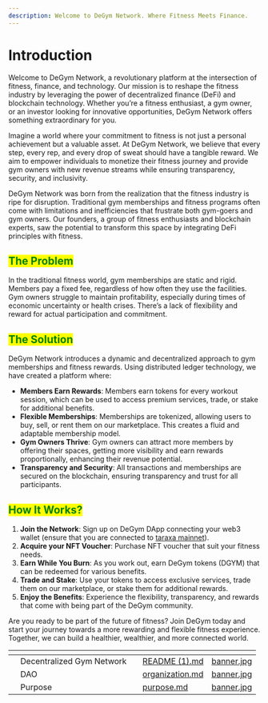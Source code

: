```yaml
---
description: Welcome to DeGym Network. Where Fitness Meets Finance.
---
```


# Introduction

Welcome to DeGym Network, a revolutionary platform at the intersection of fitness, finance, and technology. Our mission is to reshape the fitness industry by leveraging the power of decentralized finance (DeFi) and blockchain technology. Whether you’re a fitness enthusiast, a gym owner, or an investor looking for innovative opportunities, DeGym Network offers something extraordinary for you.

Imagine a world where your commitment to fitness is not just a personal achievement but a valuable asset. At DeGym Network, we believe that every step, every rep, and every drop of sweat should have a tangible reward. We aim to empower individuals to monetize their fitness journey and provide gym owners with new revenue streams while ensuring transparency, security, and inclusivity.

DeGym Network was born from the realization that the fitness industry is ripe for disruption. Traditional gym memberships and fitness programs often come with limitations and inefficiencies that frustrate both gym-goers and gym owners. Our founders, a group of fitness enthusiasts and blockchain experts, saw the potential to transform this space by integrating DeFi principles with fitness.

## <mark style="color:green;">The Problem</mark>

In the traditional fitness world, gym memberships are static and rigid. Members pay a fixed fee, regardless of how often they use the facilities. Gym owners struggle to maintain profitability, especially during times of economic uncertainty or health crises. There’s a lack of flexibility and reward for actual participation and commitment.

## <mark style="color:green;">The Solution</mark>

DeGym Network introduces a dynamic and decentralized approach to gym memberships and fitness rewards. Using distributed ledger technology, we have created a platform where:

* **Members Earn Rewards**: Members earn tokens for every workout session, which can be used to access premium services, trade, or stake for additional benefits.
* **Flexible Memberships**: Memberships are tokenized, allowing users to buy, sell, or rent them on our marketplace. This creates a fluid and adaptable membership model.
* **Gym Owners Thrive**: Gym owners can attract more members by offering their spaces, getting more visibility and earn rewards proportionally, enhancing their revenue potential.
* **Transparency and Security**: All transactions and memberships are secured on the blockchain, ensuring transparency and trust for all participants.

## <mark style="color:green;">How It Works?</mark>

1. **Join the Network**: Sign up on DeGym DApp connecting your web3 wallet (ensure that you are connected to [taraxa mainnet](https://docs.taraxa.io/wallet)).
2. **Acquire your NFT Voucher**: Purchase NFT voucher that suit your fitness needs.
3. **Earn While You Burn**: As you work out, earn DeGym tokens (DGYM) that can be redeemed for various benefits.
4. **Trade and Stake**: Use your tokens to access exclusive services, trade them on our marketplace, or stake them for additional rewards.
5. **Enjoy the Benefits**: Experience the flexibility, transparency, and rewards that come with being part of the DeGym community.

Are you ready to be part of the future of fitness? Join DeGym today and start your journey towards a more rewarding and flexible fitness experience. Together, we can build a healthier, wealthier, and more connected world.



<table data-view="cards"><thead><tr><th></th><th></th><th></th><th data-hidden data-card-target data-type="content-ref"></th><th data-hidden data-card-cover data-type="files"></th></tr></thead><tbody><tr><td></td><td>Decentralized Gym Network</td><td></td><td><a href="README (1).md">README (1).md</a></td><td><a href=".gitbook/assets/banner.jpg">banner.jpg</a></td></tr><tr><td></td><td>DAO</td><td></td><td><a href="dao/organization.md">organization.md</a></td><td><a href=".gitbook/assets/banner.jpg">banner.jpg</a></td></tr><tr><td></td><td>Purpose</td><td></td><td><a href="overview/purpose.md">purpose.md</a></td><td><a href=".gitbook/assets/banner.jpg">banner.jpg</a></td></tr></tbody></table>
